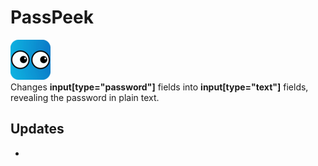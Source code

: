 # PassPeek
![alt text](icons/eye.png)\
Changes **input\[type="password"]** fields into **input\[type="text"]** fields, revealing the password in plain text.


## Updates
- 